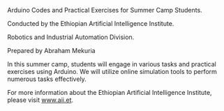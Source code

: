Arduino Codes and Practical Exercises for Summer Camp Students.

Conducted by the Ethiopian Artificial Intelligence Institute.

Robotics and Industrial Automation Division.

Prepared by Abraham Mekuria

In this summer camp, students will engage in various tasks and practical exercises using Arduino. We will utilize online simulation tools to perform numerous tasks effectively.

For more information about the Ethiopian Artificial Intelligence Institute, please visit www.aii.et.
